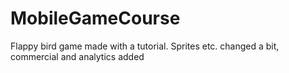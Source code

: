 # MobileGameCourse
Flappy bird game made with a tutorial. Sprites etc. changed a bit, commercial and analytics added
